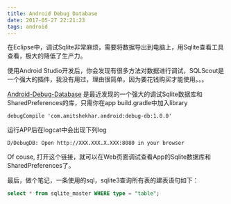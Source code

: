```yaml
---
title: Android Debug Database
date: 2017-05-27 22:21:23
tags: android
---
```

在Eclipse中，调试Sqlite非常麻烦，需要将数据导出到电脑上，用Sqlite查看工具查看，极大的降低了生产力。

使用Android Studio开发后，你会发现有很多方法对数据进行调试，SQLScout是一个强大的插件，我没有用过，理由很简单，因为要花钱购买才能使用。。。

[Android-Debug-Database](https://github.com/amitshekhariitbhu/Android-Debug-Database) 是最近发现的一个强大的调试Sqlite数据库和SharedPreferences的库，只需你在app build.gradle中加入library
``` shell
debugCompile 'com.amitshekhar.android:debug-db:1.0.0'
```
运行APP后在logcat中会出现下列log
```shell
D/DebugDB: Open http://XXX.XXX.X.XXX:8080 in your browser
```
Of couse, 打开这个链接，就可以在Web页面调试查看App的Sqlite数据库和SharedPreferences了。

最后，做个笔记，一条使用的sql，sqlite3查询所有表的建表语句如下：
``` sql
select * from sqlite_master WHERE type = "table";
```
